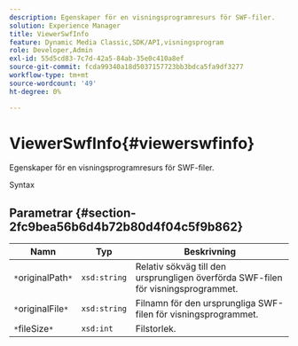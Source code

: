 ```yaml
---
description: Egenskaper för en visningsprogramresurs för SWF-filer.
solution: Experience Manager
title: ViewerSwfInfo
feature: Dynamic Media Classic,SDK/API,visningsprogram
role: Developer,Admin
exl-id: 55d5cd83-7c7d-42a5-84ab-35e0c410a8ef
source-git-commit: fcda99340a18d5037157723bb3bdca5fa9df3277
workflow-type: tm+mt
source-wordcount: '49'
ht-degree: 0%

---
```


# ViewerSwfInfo{#viewerswfinfo}

Egenskaper för en visningsprogramresurs för SWF-filer.

Syntax

## Parametrar {#section-2fc9bea56b6d4b72b80d4f04c5f9b862}

| Namn | Typ | Beskrivning |
|---|---|---|
| `*`originalPath`*` | `xsd:string` | Relativ sökväg till den ursprungligen överförda SWF-filen för visningsprogrammet. |
| `*`originalFile`*` | `xsd:string` | Filnamn för den ursprungliga SWF-filen för visningsprogrammet. |
| `*`fileSize`*` | `xsd:int` | Filstorlek. |
